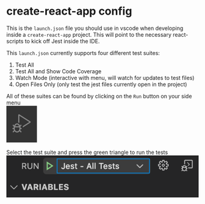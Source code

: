 # create-react-app config

This is the `launch.json` file you should use in vscode when developing inside a `create-react-app` project. This will point to the necessary react-scripts to kick off Jest inside the IDE.

This `launch.json` currently supports four different test suites:

1. Test All
2. Test All and Show Code Coverage
3. Watch Mode (interactive with menu, will watch for updates to test files)
4. Open Files Only (only test the jest files currently open in the project)

All of these suites can be found by clicking on the `Run` button on your side menu  
![run](../static/run.png)

Select the test suite and press the green triangle to run the tests  
![play](../static/play.png)
